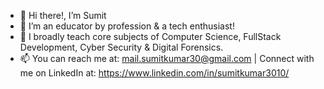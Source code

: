 - 👋 Hi there!, I’m Sumit
- 👀 I’m an educator by profession & a tech enthusiast!
- 🌱 I broadly teach core subjects of Computer Science, FullStack Development, Cyber Security & Digital Forensics.
- 📫 You can reach me at: mail.sumitkumar30@gmail.com | Connect with me on LinkedIn at: https://www.linkedin.com/in/sumitkumar3010/

<!---
SumitKumar30/SumitKumar30 is a ✨ special ✨ repository because its `README.md` (this file) appears on your GitHub profile.
You can click the Preview link to take a look at your changes.
--->
